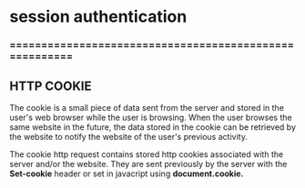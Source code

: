 # session authentication
### =======================================================
## HTTP COOKIE
The cookie is a small piece of data sent from the server and stored in the user's web browser while the user is browsing.
When the user browses the same website in the future, the data stored in the cookie can be retrieved by the website to notify the website of the user's previous activity.

The cookie http request contains stored http cookies associated with the server and/or the website.
They are sent previously by the server with the __Set-cookie__ header or set in javacript using __document.cookie.__